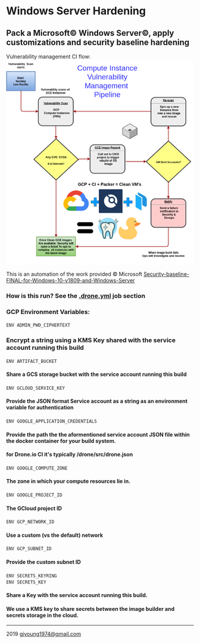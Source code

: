 # Windows Server Hardening

## Pack a Microsoft© Windows Server©, apply customizations and security baseline hardening        

Vulnerability management CI flow:    
![CICD Flow](./docs/cicd-flow.png)

This is an automation of the work provided © Microsoft
[Security-baseline-FINAL-for-Windows-10-v1809-and-Windows-Server](https://techcommunity.microsoft.com/t5/Microsoft-Security-Baselines/Security-baseline-FINAL-for-Windows-10-v1809-and-Windows-Server/ba-p/701082)    

### How is this run? See the [.drone.yml](.drone.yml) job section

### GCP Environment Variables:

`ENV ADMIN_PWD_CIPHERTEXT`    
### Encrypt a string using a KMS Key shared with the service account running this build

`ENV ARTIFACT_BUCKET`     
#### Share a GCS storage bucket with the service account running this build

`ENV GCLOUD_SERVICE_KEY`     
#### Provide the JSON format Service account as a string as an environment variable for authentication     

`ENV GOOGLE_APPLICATION_CREDENTIALS`     
#### Provide the path the the aformentioned service account JSON file within the docker container for your build system.     
#### for Drone.io CI it's typically /drone/src/drone.json     

`ENV GOOGLE_COMPUTE_ZONE`     
#### The zone in which your compute resources lie in.     

`ENV GOOGLE_PROJECT_ID`     
#### The GCloud project ID     

`ENV GCP_NETWORK_ID`     
#### Use a custom (vs the default) network     

`ENV GCP_SUBNET_ID`     
#### Provide the custom subnet ID     

`ENV SECRETS_KEYRING`     
`ENV SECRETS_KEY`     
#### Share a Key with the service account running this build.     
#### We use a KMS key to share secrets between the image builder and secrets storage in the cloud.     

---

2019 gjyoung1974@gmail.com
